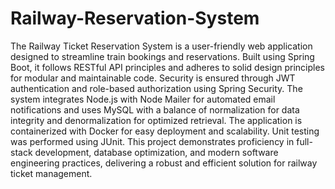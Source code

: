 # Railway-Reservation-System

The Railway Ticket Reservation System is a user-friendly web application designed to streamline train bookings and reservations. Built using Spring Boot, it follows RESTful API principles and adheres to solid design principles for modular and maintainable code. Security is ensured through JWT authentication and role-based authorization using Spring Security. The system integrates Node.js with Node Mailer for automated email notifications and uses MySQL with a balance of normalization for data integrity and denormalization for optimized retrieval. The application is containerized with Docker for easy deployment and scalability. Unit testing was performed using JUnit. This project demonstrates proficiency in full-stack development, database optimization, and modern software engineering practices, delivering a robust and efficient solution for railway ticket management.
